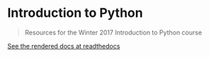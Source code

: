 # Introduction to Python
> Resources for the Winter 2017 Introduction to Python course


[See the rendered docs at readthedocs](http://intropython-winter2017.readthedocs.io/)

